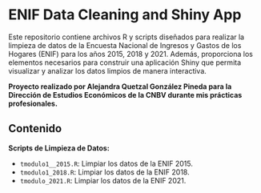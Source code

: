 # ENIF Data Cleaning and Shiny App

Este repositorio contiene archivos R y scripts diseñados para realizar la limpieza de datos de la Encuesta Nacional de Ingresos y Gastos de los Hogares (ENIF) para los años 2015, 2018 y 2021. 
Además, proporciona los elementos necesarios para construir una aplicación Shiny que permita visualizar y analizar los datos limpios de manera interactiva.

**Proyecto realizado por Alejandra Quetzal González Pineda para la Dirección de Estudios Económicos de la CNBV durante mis prácticas profesionales.**

## Contenido

 **Scripts de Limpieza de Datos:**
   - `tmodulo1__2015.R`: Limpiar los datos de la ENIF 2015.
   - `tmodulo1_2018.R`: Limpiar los datos de la ENIF 2018.
   - `tmodulo_2021.R`: Limpiar los datos de la ENIF 2021.

